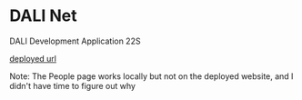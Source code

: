 # DALI Net

DALI Development Application 22S

[deployed url](https://dali-net.netlify.app)

Note: The People page works locally but not on the deployed website, and I didn't have time to figure out why
